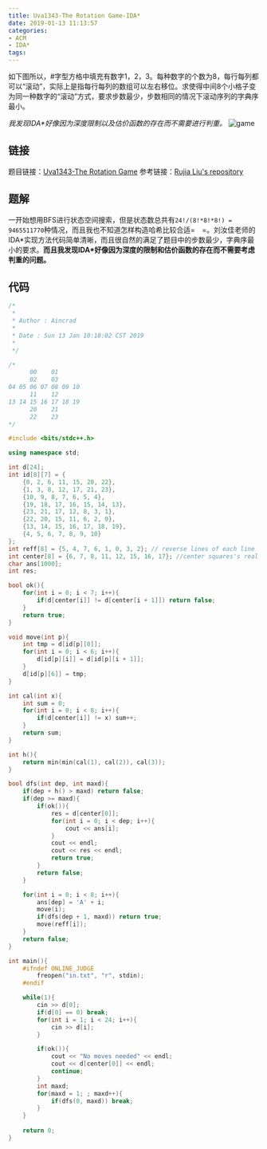 ```yaml
---
title: Uva1343-The Rotation Game-IDA*
date: 2019-01-13 11:13:57
categories:
- ACM
- IDA*
tags:
---
```

如下图所以，#字型方格中填充有数字1，2，3。每种数字的个数为8，每行每列都可以“滚动”，实际上是指每行每列的数组可以左右移位。求使得中间8个小格子变为同一种数字的“滚动”方式，要求步数最少，步数相同的情况下滚动序列的字典序最小。

_我发现IDA\*好像因为深度限制以及估价函数的存在而不需要进行判重。_
![game](/game.png)
<!--more-->

## 链接
题目链接：[Uva1343-The Rotation Game](https://vjudge.net/problem/UVA-1343)
参考链接：[Rujia Liu's repository](https://github.com/aoapc-book/aoapc-bac2nd/blob/master/ch7/UVa1343.cpp)

## 题解
一开始想用BFS进行状态空间搜索，但是状态数总共有``24!/(8!*8!*8!) = 9465511770``种情况，而且我也不知道怎样构造哈希比较合适=　=。刘汝佳老师的IDA\*实现方法代码简单清晰，而且很自然的满足了题目中的步数最少，字典序最小的要求。__而且我发现IDA\*好像因为深度的限制和估价函数的存在而不需要考虑判重的问题。__

## 代码
```C++
/*
 *
 * Author : Aincrad
 *
 * Date : Sun 13 Jan 10:18:02 CST 2019
 *
 */

/* 
      00    01
      02    03
04 05 06 07 08 09 10
      11    12
13 14 15 16 17 18 19
      20    21
      22    23
*/

#include <bits/stdc++.h>

using namespace std;

int d[24];
int id[8][7] = {
    {0, 2, 6, 11, 15, 20, 22},
    {1, 3, 8, 12, 17, 21, 23},
    {10, 9, 8, 7, 6, 5, 4},
    {19, 18, 17, 16, 15, 14, 13},
    {23, 21, 17, 12, 8, 3, 1},
    {22, 20, 15, 11, 6, 2, 0},
    {13, 14, 15, 16, 17, 18, 19},
    {4, 5, 6, 7, 8, 9, 10}
};
int reff[8] = {5, 4, 7, 6, 1, 0, 3, 2}; // reverse lines of each line
int center[8] = {6, 7, 8, 11, 12, 15, 16, 17}; //center squares's real idex in array d
char ans[1000];
int res;

bool ok(){
    for(int i = 0; i < 7; i++){
        if(d[center[i]] != d[center[i + 1]]) return false;
    }
    return true;
}

void move(int p){
    int tmp = d[id[p][0]];
    for(int i = 0; i < 6; i++){
        d[id[p][i]] = d[id[p][i + 1]];
    }
    d[id[p][6]] = tmp;
}

int cal(int x){
    int sum = 0;
    for(int i = 0; i < 8; i++){
        if(d[center[i]] != x) sum++;
    }
    return sum;
}

int h(){
    return min(min(cal(1), cal(2)), cal(3));
}

bool dfs(int dep, int maxd){
    if(dep + h() > maxd) return false;
    if(dep >= maxd){
        if(ok()){
            res = d[center[0]];
            for(int i = 0; i < dep; i++){
                cout << ans[i];
            }
            cout << endl;
            cout << res << endl;
            return true;
        }
        return false;
    }

    for(int i = 0; i < 8; i++){
        ans[dep] = 'A' + i;
        move(i);
        if(dfs(dep + 1, maxd)) return true;
        move(reff[i]);
    }
    return false;
}

int main(){
    #ifndef ONLINE_JUDGE
        freopen("in.txt", "r", stdin);
    #endif

    while(1){
        cin >> d[0];
        if(d[0] == 0) break;
        for(int i = 1; i < 24; i++){
            cin >> d[i];
        }

        if(ok()){
            cout << "No moves needed" << endl;
            cout << d[center[0]] << endl;
            continue;
        }
        int maxd;
        for(maxd = 1; ; maxd++){
            if(dfs(0, maxd)) break;
        }
    }
    
    return 0;
}
```